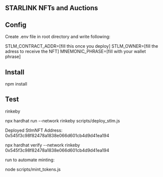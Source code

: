 ## STARLINK NFTs and Auctions

## Config

Create .env file in root directory and write following:

STLM_CONTRACT_ADDR=[fill this once you deploy]
STLM_OWNER=[fill the adress to receive the NFT]
MNEMONIC_PHRASE=[fill with your wallet phrase]


## Install

npm install

## Test

rinkeby

npx hardhat run --network rinkeby scripts/deploy_stlm.js

Deployed StlmNFT Address:  0x545f3c98f82478a1838e066d601cb4d9d41ea194

npx hardhat verify --network rinkeby 0x545f3c98f82478a1838e066d601cb4d9d41ea194


run to automate minting:

node scripts/mint_tokens.js
